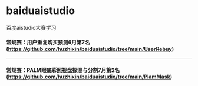 # baiduaistudio
百度aistudio大赛学习

#### 常规赛：用户重复购买预测6月第7名(https://github.com/huzhixin/baiduaistudio/tree/main/UserRebuy)
---
#### 常规赛：PALM眼底彩照视盘探测与分割7月第2名 (https://github.com/huzhixin/baiduaistudio/tree/main/PlamMask)